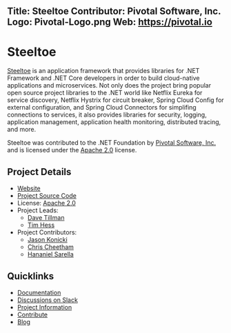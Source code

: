 Title: Steeltoe
Contributor: Pivotal Software, Inc.
Logo: Pivotal-Logo.png
Web: https://pivotal.io
---
# Steeltoe

[Steeltoe](https://steeltoe.io) is an application framework that provides libraries for .NET Framework and .NET Core developers in order to build cloud-native applications and microservices. Not only does the project bring popular open source project libraries to the .NET world like Netflix Eureka for service discovery, Netflix Hystrix for circuit breaker, Spring Cloud Config for external configuration, and Spring Cloud Connectors for simplifing connections to services, it also provides libraries for security, logging, application management, application health monitoring, distributed tracing, and more. 

Steeltoe was contributed to the .NET Foundation by [Pivotal Software, Inc.](https://pivotal.io) and is licensed under the [Apache 2.0](https://opensource.org/licenses/Apache-2.0) license.

## Project Details

* [Website](https://steeltoe.io)
* [Project Source Code](https://github.com/SteeltoeOSS)
* License: [Apache 2.0](https://opensource.org/licenses/Apache-2.0)
* Project Leads: 
  * [Dave Tillman](https://github.com/dtillman)
  * [Tim Hess](https://github.com/TimHess)
* Project Contributors:
  * [Jason Konicki](https://github.com/jkonicki)
  * [Chris Cheetham](https://github.com/ccheetham) 
  * [Hananiel Sarella](https://github.com/hananiel)

## Quicklinks

* [Documentation](https://steeltoe.io/docs)
* [Discussions on Slack](https://slack.steeltoe.io) 
* [Project Information](https://github.com/SteeltoeOSS/Home/blob/master/README.md)
* [Contribute](https://github.com/SteeltoeOSS/Home/blob/master/project-docs/contributing.md)
* [Blog](https://blog.pivotal.io)